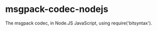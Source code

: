 msgpack-codec-nodejs
====================

The msgpack codec, in Node.JS JavaScript, using require('bitsyntax').
